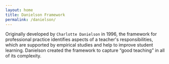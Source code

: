 ```yaml
---
layout: home
title: Danielson Framework
permalink: /danielson/
---
```


Originally developed by `Charlotte Danielson` in 1996, the framework for professional practice identifies aspects of a teacher's responsibilities, which are supported by empirical studies and help to improve student learning. Danielson created the framework to capture “good teaching” in all of its complexity.